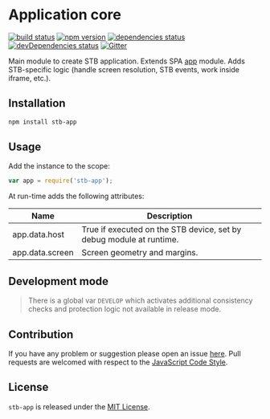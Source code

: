 Application core
================

[![build status](https://img.shields.io/travis/stbsdk/app.svg?style=flat-square)](https://travis-ci.org/stbsdk/app)
[![npm version](https://img.shields.io/npm/v/stb-app.svg?style=flat-square)](https://www.npmjs.com/package/stb-app)
[![dependencies status](https://img.shields.io/david/stbsdk/app.svg?style=flat-square)](https://david-dm.org/stbsdk/app)
[![devDependencies status](https://img.shields.io/david/dev/stbsdk/app.svg?style=flat-square)](https://david-dm.org/stbsdk/app?type=dev)
[![Gitter](https://img.shields.io/badge/gitter-join%20chat-blue.svg?style=flat-square)](https://gitter.im/DarkPark/stbsdk)


Main module to create STB application.
Extends SPA [app](https://github.com/spasdk/app) module.
Adds STB-specific logic (handle screen resolution, STB events, work inside iframe, etc.).


## Installation ##

```bash
npm install stb-app
```


## Usage ##

Add the instance to the scope:

```js
var app = require('stb-app');
```

At run-time adds the following attributes:

 Name               | Description
--------------------|-------------
 app.data.host      | True if executed on the STB device, set by debug module at runtime.
 app.data.screen    | Screen geometry and margins.


## Development mode ##

> There is a global var `DEVELOP` which activates additional consistency checks and protection logic not available in release mode.


## Contribution ##

If you have any problem or suggestion please open an issue [here](https://github.com/stbsdk/app/issues).
Pull requests are welcomed with respect to the [JavaScript Code Style](https://github.com/DarkPark/jscs).


## License ##

`stb-app` is released under the [MIT License](license.md).
